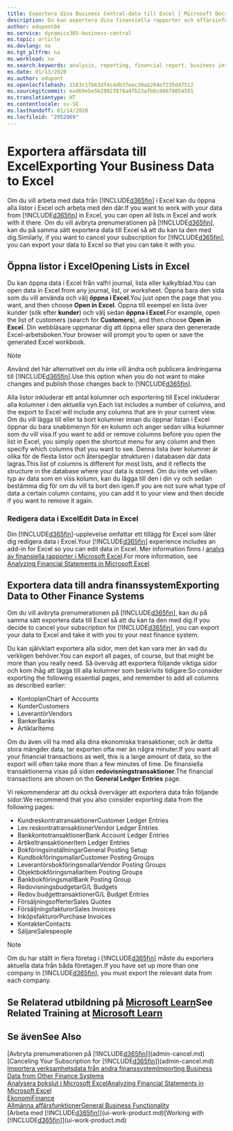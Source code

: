 ```yaml
---
title: Exportera dina Business Central-data till Excel | Microsoft Docs
description: Du kan exportera dina finansiella rapporter och affärsinformationsdata från Business Central till Excel, eller också öppna dina data i Excel.
author: edupont04
ms.service: dynamics365-business-central
ms.topic: article
ms.devlang: na
ms.tgt_pltfrm: na
ms.workload: na
ms.search.keywords: analysis, reporting, financial report, business intelligence, BI, Excel
ms.date: 01/13/2020
ms.author: edupont
ms.openlocfilehash: 1583c17b63df4c4db37eec20ab204ef235d47512
ms.sourcegitcommit: ead69ebe5b29927876a4fb23afb6c066f8854591
ms.translationtype: HT
ms.contentlocale: sv-SE
ms.lasthandoff: 01/14/2020
ms.locfileid: "2952969"
---
```

# <a name="exporting-your-business-data-to-excel"></a><span data-ttu-id="8e699-103">Exportera affärsdata till Excel</span><span class="sxs-lookup"><span data-stu-id="8e699-103">Exporting Your Business Data to Excel</span></span>
<span data-ttu-id="8e699-104">Om du vill arbeta med data från [!INCLUDE[d365fin](includes/d365fin_md.md)] i Excel kan du öppna alla listor i Excel och arbeta med den där.</span><span class="sxs-lookup"><span data-stu-id="8e699-104">If you want to work with your data from [!INCLUDE[d365fin](includes/d365fin_md.md)] in Excel, you can open all lists in Excel and work with it there.</span></span> <span data-ttu-id="8e699-105">Om du vill avbryta prenumerationen på [!INCLUDE[d365fin](includes/d365fin_md.md)], kan du på samma sätt exportera data till Excel så att du kan ta den med dig.</span><span class="sxs-lookup"><span data-stu-id="8e699-105">Similarly, if you want to cancel your subscription for [!INCLUDE[d365fin](includes/d365fin_md.md)], you can export your data to Excel so that you can take it with you.</span></span>

## <a name="opening-lists-in-excel"></a><span data-ttu-id="8e699-106">Öppna listor i Excel</span><span class="sxs-lookup"><span data-stu-id="8e699-106">Opening Lists in Excel</span></span>
<span data-ttu-id="8e699-107">Du kan öppna data i Excel från valfri journal, lista eller kalkylblad.</span><span class="sxs-lookup"><span data-stu-id="8e699-107">You can open data in Excel from any journal, list, or worksheet.</span></span> <span data-ttu-id="8e699-108">Öppna bara den sida som du vill använda och välj **öppna i Excel**.</span><span class="sxs-lookup"><span data-stu-id="8e699-108">You just open the page that you want, and then choose **Open in Excel**.</span></span> <span data-ttu-id="8e699-109">Öppna till exempel en lista över kunder (sök efter **kunder**) och välj sedan **öppna i Excel**.</span><span class="sxs-lookup"><span data-stu-id="8e699-109">For example, open the list of customers (search for **Customers**), and then choose **Open in Excel**.</span></span> <span data-ttu-id="8e699-110">Din webbläsare uppmanar dig att öppna eller spara den genererade Excel-arbetsboken.</span><span class="sxs-lookup"><span data-stu-id="8e699-110">Your browser will prompt you to open or save the generated Excel workbook.</span></span>  

> [!NOTE]
> <span data-ttu-id="8e699-111">Använd det här alternativet om du inte vill ändra och publicera ändringarna till [!INCLUDE[d365fin](includes/d365fin_md.md)].</span><span class="sxs-lookup"><span data-stu-id="8e699-111">Use this option when you do not want to make changes and publish those changes back to [!INCLUDE[d365fin](includes/d365fin_md.md)].</span></span>  

<span data-ttu-id="8e699-112">Alla listor inkluderar ett antal kolumner och exportering till Excel inkluderar alla kolumner i den aktuella vyn.</span><span class="sxs-lookup"><span data-stu-id="8e699-112">Each list includes a number of columns, and the export to Excel will include any columns that are in your current view.</span></span> <span data-ttu-id="8e699-113">Om du vill lägga till eller ta bort kolumner innan du öppnar listan i Excel öppnar du bara snabbmenyn för en kolumn och anger sedan vilka kolumner som du vill visa.</span><span class="sxs-lookup"><span data-stu-id="8e699-113">If you want to add or remove columns before you open the list in Excel, you simply open the shortcut menu for any column and then specify which columns that you want to see.</span></span> <span data-ttu-id="8e699-114">Denna lista över kolumner är olika för de flesta listor och återspeglar strukturen i databasen där data lagras.</span><span class="sxs-lookup"><span data-stu-id="8e699-114">This list of columns is different for most lists, and it reflects the structure in the database where your data is stored.</span></span> <span data-ttu-id="8e699-115">Om du inte vet vilken typ av data som en viss kolumn, kan du lägga till den i din vy och sedan bestämma dig för om du vill ta bort den igen.</span><span class="sxs-lookup"><span data-stu-id="8e699-115">If you are not sure what type of data a certain column contains, you can add it to your view and then decide if you want to remove it again.</span></span>  

### <a name="edit-data-in-excel"></a><span data-ttu-id="8e699-116">Redigera data i Excel</span><span class="sxs-lookup"><span data-stu-id="8e699-116">Edit Data in Excel</span></span>
<span data-ttu-id="8e699-117">Din [!INCLUDE[d365fin](includes/d365fin_md.md)]-upplevelse omfattar ett tillägg för Excel som låter dig redigera data i Excel.</span><span class="sxs-lookup"><span data-stu-id="8e699-117">Your [!INCLUDE[d365fin](includes/d365fin_md.md)] experience includes an add-in for Excel so you can edit data in Excel.</span></span> <span data-ttu-id="8e699-118">Mer information finns i [analys av finansiella rapporter i Microsoft Excel](finance-analyze-excel.md).</span><span class="sxs-lookup"><span data-stu-id="8e699-118">For more information, see [Analyzing Financial Statements in Microsoft Excel](finance-analyze-excel.md).</span></span>  

## <a name="exporting-data-to-other-finance-systems"></a><span data-ttu-id="8e699-119">Exportera data till andra finanssystem</span><span class="sxs-lookup"><span data-stu-id="8e699-119">Exporting Data to Other Finance Systems</span></span>
<span data-ttu-id="8e699-120">Om du vill avbryta prenumerationen på [!INCLUDE[d365fin](includes/d365fin_md.md)], kan du på samma sätt exportera data till Excel så att du kan ta den med dig.</span><span class="sxs-lookup"><span data-stu-id="8e699-120">If you decide to cancel your subscription for [!INCLUDE[d365fin](includes/d365fin_md.md)], you can export your data to Excel and take it with you to your next finance system.</span></span>  

<span data-ttu-id="8e699-121">Du kan självklart exportera alla sidor, men det kan vara mer än vad du verkligen behöver.</span><span class="sxs-lookup"><span data-stu-id="8e699-121">You can export all pages, of course, but that might be more than you really need.</span></span> <span data-ttu-id="8e699-122">Så överväg att exportera följande viktiga sidor och kom ihåg att lägga till alla kolumner som beskrivits tidigare:</span><span class="sxs-lookup"><span data-stu-id="8e699-122">So consider exporting the following essential pages, and remember to add all columns as described earlier:</span></span>  

* <span data-ttu-id="8e699-123">Kontoplan</span><span class="sxs-lookup"><span data-stu-id="8e699-123">Chart of Accounts</span></span>  
* <span data-ttu-id="8e699-124">Kunder</span><span class="sxs-lookup"><span data-stu-id="8e699-124">Customers</span></span>  
* <span data-ttu-id="8e699-125">Leverantör</span><span class="sxs-lookup"><span data-stu-id="8e699-125">Vendors</span></span>  
* <span data-ttu-id="8e699-126">Banker</span><span class="sxs-lookup"><span data-stu-id="8e699-126">Banks</span></span>  
* <span data-ttu-id="8e699-127">Artiklar</span><span class="sxs-lookup"><span data-stu-id="8e699-127">Items</span></span>  

<span data-ttu-id="8e699-128">Om du även vill ha med alla dina ekonomiska transaktioner, och är detta stora mängder data, tar exporten ofta mer än några minuter.</span><span class="sxs-lookup"><span data-stu-id="8e699-128">If you want all your financial transactions as well, this is a large amount of data, so the export will often take more than a few minutes of time.</span></span> <span data-ttu-id="8e699-129">De finansiella transaktionerna visas på sidan **redovisningstransaktioner**.</span><span class="sxs-lookup"><span data-stu-id="8e699-129">The financial transactions are shown on the **General Ledger Entries** page.</span></span>  

<span data-ttu-id="8e699-130">Vi rekommenderar att du också överväger att exportera data från följande sidor:</span><span class="sxs-lookup"><span data-stu-id="8e699-130">We recommend that you also consider exporting data from the following pages:</span></span>  

* <span data-ttu-id="8e699-131">Kundreskontratransaktioner</span><span class="sxs-lookup"><span data-stu-id="8e699-131">Customer Ledger Entries</span></span>  
* <span data-ttu-id="8e699-132">Lev.reskontratransaktioner</span><span class="sxs-lookup"><span data-stu-id="8e699-132">Vendor Ledger Entries</span></span>  
* <span data-ttu-id="8e699-133">Bankkontotransaktioner</span><span class="sxs-lookup"><span data-stu-id="8e699-133">Bank Account Ledger Entries</span></span>  
* <span data-ttu-id="8e699-134">Artikeltransaktioner</span><span class="sxs-lookup"><span data-stu-id="8e699-134">Item Ledger Entries</span></span>  
* <span data-ttu-id="8e699-135">Bokföringsinställningar</span><span class="sxs-lookup"><span data-stu-id="8e699-135">General Posting Setup</span></span>  
* <span data-ttu-id="8e699-136">Kundbokföringsmallar</span><span class="sxs-lookup"><span data-stu-id="8e699-136">Customer Posting Groups</span></span>  
* <span data-ttu-id="8e699-137">Leverantörsbokföringsmallar</span><span class="sxs-lookup"><span data-stu-id="8e699-137">Vendor Posting Groups</span></span>  
* <span data-ttu-id="8e699-138">Objektbokföringsmallar</span><span class="sxs-lookup"><span data-stu-id="8e699-138">Item Posting Groups</span></span>  
* <span data-ttu-id="8e699-139">Bankbokföringsmall</span><span class="sxs-lookup"><span data-stu-id="8e699-139">Bank Posting Group</span></span>  
* <span data-ttu-id="8e699-140">Redovisningsbudgetar</span><span class="sxs-lookup"><span data-stu-id="8e699-140">G/L Budgets</span></span>  
* <span data-ttu-id="8e699-141">Redov.budgettransaktioner</span><span class="sxs-lookup"><span data-stu-id="8e699-141">G/L Budget Entries</span></span>  
* <span data-ttu-id="8e699-142">Försäljningsofferter</span><span class="sxs-lookup"><span data-stu-id="8e699-142">Sales Quotes</span></span>  
* <span data-ttu-id="8e699-143">Försäljningsfakturor</span><span class="sxs-lookup"><span data-stu-id="8e699-143">Sales Invoices</span></span>  
* <span data-ttu-id="8e699-144">Inköpsfakturor</span><span class="sxs-lookup"><span data-stu-id="8e699-144">Purchase Invoices</span></span>  
* <span data-ttu-id="8e699-145">Kontakter</span><span class="sxs-lookup"><span data-stu-id="8e699-145">Contacts</span></span>  
* <span data-ttu-id="8e699-146">Säljare</span><span class="sxs-lookup"><span data-stu-id="8e699-146">Salespeople</span></span>  

> [!NOTE]  
>   <span data-ttu-id="8e699-147">Om du har ställt in flera företag i [!INCLUDE[d365fin](includes/d365fin_md.md)] måste du exportera aktuella data från båda företagen.</span><span class="sxs-lookup"><span data-stu-id="8e699-147">If you have set up more than one company in [!INCLUDE[d365fin](includes/d365fin_md.md)], you must export the relevant data from each company.</span></span>

## <a name="see-related-training-at-microsoft-learnlearnmodulesconfigure-powerbi-excel-dynamics-365-business-centralindex"></a><span data-ttu-id="8e699-148">Se Relaterad utbildning på [Microsoft Learn](/learn/modules/configure-powerbi-excel-dynamics-365-business-central/index)</span><span class="sxs-lookup"><span data-stu-id="8e699-148">See Related Training at [Microsoft Learn](/learn/modules/configure-powerbi-excel-dynamics-365-business-central/index)</span></span>

## <a name="see-also"></a><span data-ttu-id="8e699-149">Se även</span><span class="sxs-lookup"><span data-stu-id="8e699-149">See Also</span></span>
<span data-ttu-id="8e699-150">[Avbryta prenumerationen på [!INCLUDE[d365fin](includes/d365fin_md.md)]](admin-cancel.md)</span><span class="sxs-lookup"><span data-stu-id="8e699-150">[Canceling Your Subscription for [!INCLUDE[d365fin](includes/d365fin_md.md)]](admin-cancel.md)</span></span>  
[<span data-ttu-id="8e699-151">Importera verksamhetsdata från andra finanssystem</span><span class="sxs-lookup"><span data-stu-id="8e699-151">Importing Business Data from Other Finance Systems</span></span>](across-import-data-configuration-packages.md)  
[<span data-ttu-id="8e699-152">Analysera bokslut i Microsoft Excel</span><span class="sxs-lookup"><span data-stu-id="8e699-152">Analyzing Financial Statements in Microsoft Excel</span></span>](finance-analyze-excel.md)  
[<span data-ttu-id="8e699-153">Ekonomi</span><span class="sxs-lookup"><span data-stu-id="8e699-153">Finance</span></span>](finance.md)  
[<span data-ttu-id="8e699-154">Allmänna affärsfunktioner</span><span class="sxs-lookup"><span data-stu-id="8e699-154">General Business Functionality</span></span>](ui-across-business-areas.md)  
<span data-ttu-id="8e699-155">[Arbeta med [!INCLUDE[d365fin](includes/d365fin_md.md)]](ui-work-product.md)</span><span class="sxs-lookup"><span data-stu-id="8e699-155">[Working with [!INCLUDE[d365fin](includes/d365fin_md.md)]](ui-work-product.md)</span></span>  
